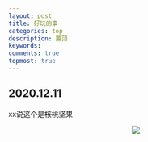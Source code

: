```yaml
---
layout: post
title: 好玩的事
categories: top
description: 置顶
keywords: 
comments: true
topmost: true
---
```


## 2020.12.11

xx说这个是~~核桃~~坚果

<div align="center">
   <img src="https://MAO202012.github.io/images/interesting/2020.12.11.jpg" style="zoom:100%" />
</div>


